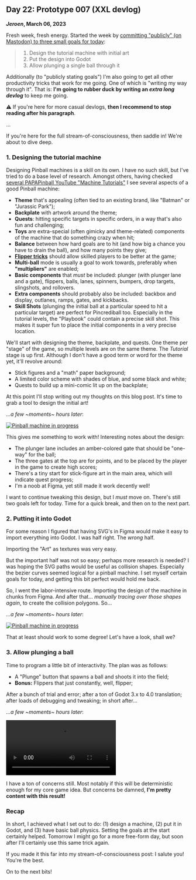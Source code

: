 ## Day 22: Prototype 007 (XXL devlog)

**_Jeroen_, March 06, 2023**

Fresh week, fresh energy.
Started the week by [committing "publicly" (on Mastodon) to three small goals for today](https://mastodon.social/@jeroenheijmans/109975463331122581):

> 1. Design the tutorial machine with initial art
> 2. Put the design into Godot
> 3. Allow plunging a single ball through it

Additionally (to "publicly stating goals") I'm also going to get all other productivity tricks that work for me going.
One of which is "writing my way through it".
That is: **I'm going to rubber duck by writing an _extra long devlog_** to keep me going.

⚠ If you're here for more casual devlogs, **then I recommend to stop reading after his paragraph**.

...

If you're here for the full stream-of-consciousness, then saddle in! We're about to dive deep.

### 1. Designing the tutorial machine

Designing Pinball machines is a skill on its own.
I have no such skill, but I've tried to do a base level of research.
Amongst others, having checked [several PAPAPinball YouTube "Machine Tutorials"](https://www.youtube.com/watch?v=XSw7fK6x1mw&list=PL-WQLGFMr97CQpOQDEvRqAiSqcvSuK11h&index=3)
I see several aspects of a good Pinball machine:

- **Theme** that's appealing (often tied to an existing brand, like "Batman" or "Jurassic Park");
- **Backplate** with artwork around the theme;
- **Quests**: hitting specific targets in specific orders, in a way that's also fun and challenging;
- **Toys** are extra-special (often gimicky and theme-related) components of the machine that do something crazy when hit;
- **Balance** between how hard goals are to hit (and how big a chance you have to drain the ball), and how many points they give;
- [**Flipper tricks**](https://www.youtube.com/watch?v=r_7TQ6wRZdw&list=PL-WQLGFMr97DnxeE1Rmi-wAwa-Vm7D-7i) should allow skilled players to be better at the game;
- **Multi-ball** mode is usually a goal to work towards, preferably when **"multipliers"** are enabled;
- **Basic components** that _must_ be included:
  plunger (with plunger lane and a gate),
  flippers,
  balls,
  lanes,
  spinners,
  bumpers,
  drop targets,
  slingshots,
  and rollovers.
- **Extra components** should probably also be included:
  backbox and display,
  outlanes,
  ramps,
  gates,
  and kickbacks.
- **Skill Shots** (plunging the initial ball at a particular speed to hit a particular target) are perfect for Pincrediball too.
  Especially in the tutorial levels, the "Playbook" could contain a precise skill shot.
  This makes it super fun to place the initial components in a very precise location.

We'll start with designing the theme, backplate, and quests.
One theme per "stage" of the game, so multiple levels are on the same theme.
The _Tutorial_ stage is up first.
Although I don't have a good term or word for the theme yet, it'll revolve around:

- Stick figures and a "math" paper background;
- A limited color scheme with shades of blue, and some black and white;
- Quests to build up a mini-comic lit up on the backplate;

At this point I'll stop writing out my thoughts on this blog post.
It's time to grab a tool to design the initial art!

_...a few ~moments~ hours later_:

[![Pinball machine in progress](/img/pincrediball-prototype-007-figma.png)](/img/pincrediball-prototype-007-figma.png)

This gives me something to work with!
Interesting notes about the design:

- The plunger lane includes an amber-colored gate that should be "one-way" for the ball;
- The three gates at the top are for points, and to be placed by the player in the game to create high scores;
- There's a tiny start for stick-figure art in the main area, which will indicate quest progress;
- I'm a noob at Figma, yet still made it work decently well!

I want to continue tweaking this design, but I _must_ move on.
There's still two goals left for today.
Time for a quick break, and then on to the next part.

### 2. Putting it into Godot

For some reason I figured that having SVG's in Figma would make it easy to import everything into Godot.
I was half right.
The _wrong_ half.

Importing the "Art" as textures was very easy.

But the important half was not so easy; perhaps more research is needed?
I was hoping the SVG paths would be useful as collision shapes.
Especially the bezier curves seemed logical for a pinball machine.
I set myself certain goals for today, and getting this bit perfect would hold me back.

So, I went the labor-intensive route.
Importing the design of the machine in chunks from Figma.
And after that... _manually tracing over those shapes again_, to create the collision polygons.
So...

_...a few ~moments~ hours later_:

[![Pinball machine in progress](/img/pincrediball-prototype-007-godot.png)](/img/pincrediball-prototype-007-godot.png)

That at least should work to some degree!
Let's have a look, shall we?

### 3. Allow plunging a ball

Time to program a little bit of interactivity.
The plan was as follows:

- A "Plunge" button that spawns a ball and shoots it into the field;
- **Bonus:** Flippers that just constantly, well, flipper;

After a bunch of trial and error;
after a ton of Godot 3.x to 4.0 translation;
after loads of debugging and tweaking;
in short after...

_...a few ~moments~ hours later_:

<video controls loop>
  <source src="/img/pincrediball-prototype-007.mp4" type="video/mp4" />
  Video recording of a basic pinball machine and dozens of balls
</video>

I have a ton of concerns still.
Most notably if this will be deterministic enough for my core game idea.
But concerns be damned, **I'm pretty content with this result!**

### Recap

In short, I achieved what I set out to do:
(1) design a machine, (2) put it in Godot, and (3) have basic ball physics.
Setting the goals at the start certainly helped.
Tomorrow I might go for a more free-form day, but soon after I'll certainly use this same trick again.

If you made it this far into my stream-of-consciousness post:
I salute you!
You're the best.

On to the next bits!
